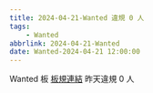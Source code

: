 ```yaml
---
title: 2024-04-21-Wanted 違規 0 人
tags:
    - Wanted
abbrlink: 2024-04-21-Wanted
date: Wanted-2024-04-21 12:00:00
---
```

Wanted 板 [板規連結](https://www.ptt.cc/bbs/Wanted/M.1608829773.A.D3B.html)
昨天違規 0 人
